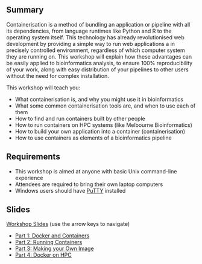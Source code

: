 ## Summary
Containerisation is a method of bundling an application or pipeline with all its dependencies, from language runtimes like Python and R to the operating system itself. This technology has already revolutionised web development by providing a simple way to run web applications a in precisely controlled environment, regardless of which computer system they are running on. This workshop will explain how these advantages can be easily applied to bioinformatics analysis, to ensure 100% reproducibility of your work, along with easy distribution of your pipelines to other users without the need for complex installation.

This workshop will teach you:

* What containerisation is, and why you might use it in bioinformatics
* What some common containerisation tools are, and when to use each of them
* How to find and run containers built by other people
* How to run containers on HPC systems (like Melbourne Bioinformatics)
* How to build your own application into a container (containerisation)
* How to use containers as elements of a bioinformatics pipeline

## Requirements

* This workshop is aimed at anyone with basic Unix command-line experience
* Attendees are required to bring their own laptop computers
* Windows users should have [PuTTY](https://www.chiark.greenend.org.uk/~sgtatham/putty/latest.html) installed


## Slides
[Workshop Slides](media/index.html) (use the arrow keys to navigate)

* [Part 1: Docker and Containers](http://melbournebioinformatics.github.io/MelBioInf_docs/tutorials/docker/media/index.html#2)
* [Part 2: Running Containers](http://melbournebioinformatics.github.io/MelBioInf_docs/tutorials/docker/media/index.html#9)
* [Part 3: Making your Own Image](http://melbournebioinformatics.github.io/MelBioInf_docs/tutorials/docker/media/index.html#32)
* [Part 4: Docker on HPC](http://melbournebioinformatics.github.io/MelBioInf_docs/tutorials/docker/media/index.html#45)
